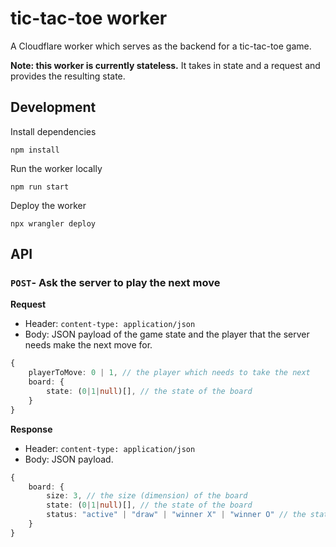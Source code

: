 # tic-tac-toe worker

A Cloudflare worker which serves as the backend for a tic-tac-toe game.

**Note: this worker is currently stateless.** 
It takes in state and a request and provides the resulting state.

## Development

Install dependencies
```
npm install
```

Run the worker locally
```
npm run start
```

Deploy the worker
```
npx wrangler deploy
```

## API

### `POST`- Ask the server to play the next move

**Request** 

 - Header: `content-type: application/json`
 - Body: JSON payload of the game state and the player that the server needs make the next move for.

```typescript
{
    playerToMove: 0 | 1, // the player which needs to take the next
    board: {
        state: (0|1|null)[], // the state of the board
    }
}
```

**Response** 

 - Header: `content-type: application/json`
 - Body: JSON payload.

```typescript
{
    board: {
        size: 3, // the size (dimension) of the board
        state: (0|1|null)[], // the state of the board
        status: "active" | "draw" | "winner X" | "winner O" // the status of the board
    }
}
```
